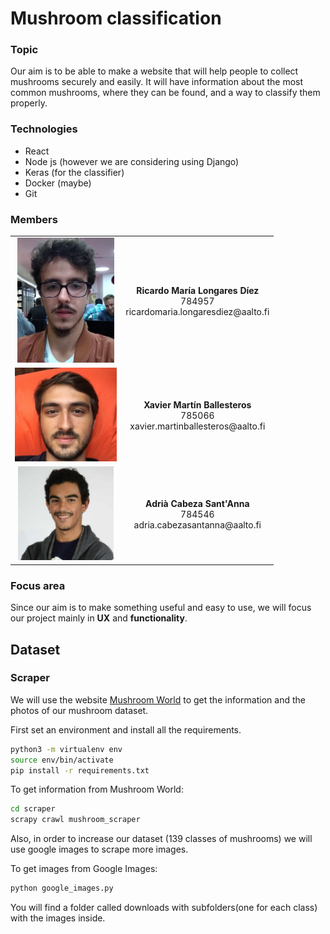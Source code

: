 # Mushroom classification 

### Topic
Our aim is to be able to make a website that will help people to collect mushrooms securely and easily. It will have information about the most common mushrooms, where they can be found, and a way to classify them properly.

### Technologies
- React
- Node js (however we are considering using Django)
- Keras (for the classifier) 
- Docker (maybe)
- Git

### Members

<table align="center">
    <tr>
        <td align="center"><img src="./docs/images/ricardo.jpeg"   height="200"></td>
        <td align="center"><b>Ricardo María Longares Díez</b>
        <br>
        	784957
        <br>
        	ricardomaria.longaresdiez@aalto.fi
        </td>
    </tr>
    <tr>
        <td align="center"><img src="./docs/images/xavier.jpeg"  height="150"></td>
        <td align="center"><b>Xavier Martín Ballesteros</b> 
        <br>
        	785066 
        <br>
        	xavier.martinballesteros@aalto.fi
        </td>
    </tr>
     <tr>
        <td align="center"><img src="./docs/images/adria.jpeg"   height="150"></td>
      	<td align="center"><b>Adrià Cabeza Sant'Anna</b> 
        <br>
        	784546 
        <br>
        	adria.cabezasantanna@aalto.fi
        </td>
    </tr>
</table>

### Focus area

Since our aim is to make something useful and easy to use, we will focus our project mainly in **UX** and **functionality**.


## Dataset

### Scraper
We will use the website [Mushroom World](http://www.mushroom.world/home/index) to get the information and the photos of our mushroom dataset. 

First set an environment and install all the requirements. 

```bash
python3 -m virtualenv env
source env/bin/activate
pip install -r requirements.txt
```

To get information from Mushroom World:
```bash
cd scraper
scrapy crawl mushroom_scraper
```

Also, in order to increase our dataset (139 classes of mushrooms) we will use google images to scrape more images. 

To get images from Google Images:
```bash
python google_images.py
```
You will find a folder called downloads with subfolders(one for each class) with the images inside. 
